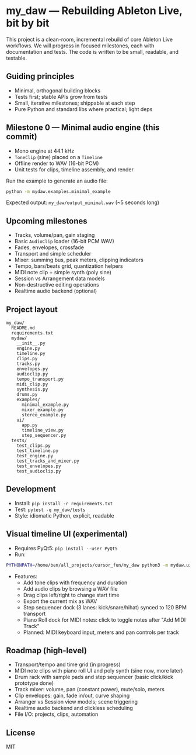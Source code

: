 # my_daw — Rebuilding Ableton Live, bit by bit

This project is a clean-room, incremental rebuild of core Ableton Live workflows. We will progress in focused milestones, each with documentation and tests. The code is written to be small, readable, and testable.

## Guiding principles
- Minimal, orthogonal building blocks
- Tests first; stable APIs grow from tests
- Small, iterative milestones; shippable at each step
- Pure Python and standard libs where practical; light deps

## Milestone 0 — Minimal audio engine (this commit)
- Mono engine at 44.1 kHz
- `ToneClip` (sine) placed on a `Timeline`
- Offline render to WAV (16-bit PCM)
- Unit tests for clips, timeline assembly, and render

Run the example to generate an audio file:

```bash
python -m mydaw.examples.minimal_example
```

Expected output: `my_daw/output_minimal.wav` (~5 seconds long)

## Upcoming milestones
- Tracks, volume/pan, gain staging
- Basic `AudioClip` loader (16-bit PCM WAV)
- Fades, envelopes, crossfade
- Transport and simple scheduler
- Mixer: summing bus, peak meters, clipping indicators
- Tempo, bars/beats grid, quantization helpers
- MIDI note clip + simple synth (poly sine)
- Session vs Arrangement data models
- Non-destructive editing operations
- Realtime audio backend (optional)

## Project layout
```
my_daw/
  README.md
  requirements.txt
  mydaw/
    __init__.py
    engine.py
    timeline.py
    clips.py
    tracks.py
    envelopes.py
    audioclip.py
    tempo_transport.py
    midi_clip.py
    synthesis.py
    drums.py
    examples/
      minimal_example.py
      mixer_example.py
      stereo_example.py
    ui/
      app.py
      timeline_view.py
      step_sequencer.py
  tests/
    test_clips.py
    test_timeline.py
    test_engine.py
    test_tracks_and_mixer.py
    test_envelopes.py
    test_audioclip.py
```

## Development
- Install: `pip install -r requirements.txt`
- Test: `pytest -q my_daw/tests`
- Style: idiomatic Python, explicit, readable

## Visual timeline UI (experimental)
- Requires PyQt5: `pip install --user PyQt5`
- Run:
```bash
PYTHONPATH=/home/ben/all_projects/cursor_fun/my_daw python3 -m mydaw.ui.app
```
- Features:
  - Add tone clips with frequency and duration
  - Add audio clips by browsing a WAV file
  - Drag clips left/right to change start time
  - Export the current mix as WAV
  - Step sequencer dock (3 lanes: kick/snare/hihat) synced to 120 BPM transport
  - Piano Roll dock for MIDI notes: click to toggle notes after "Add MIDI Track"
  - Planned: MIDI keyboard input, meters and pan controls per track

## Roadmap (high-level)
- Transport/tempo and time grid (in progress)
- MIDI note clips with piano roll UI and poly synth (sine now, more later)
- Drum rack with sample pads and step sequencer (basic click/kick prototype done)
- Track mixer: volume, pan (constant power), mute/solo, meters
- Clip envelopes: gain, fade in/out, curve shaping
- Arranger vs Session view models; scene triggering
- Realtime audio backend and clickless scheduling
- File I/O: projects, clips, automation

## License
MIT


